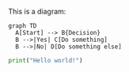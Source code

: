 This is a diagram:

```mermaid
graph TD
  A[Start] --> B{Decision}
  B -->|Yes| C[Do something]
  B -->|No| D[Do something else]
```

```python
print("Hello world!")
```